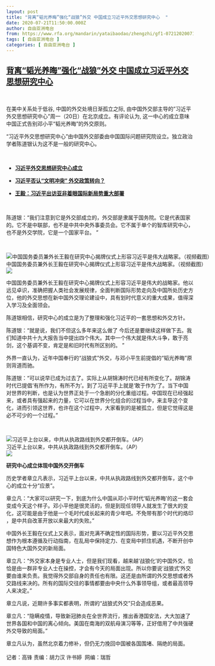 ```yaml
---
layout: post
title: "背离“韬光养晦”强化“战狼”外交 中国成立习近平外交思想研究中心  "
date: 2020-07-21T11:50:00.000Z
author: 自由亚洲电台
from: https://www.rfa.org/mandarin/yataibaodao/zhengzhi/gf1-07212020071317.html
tags: [ 自由亚洲电台 ]
categories: [ 自由亚洲电台 ]
---
```

<!--1595332200000-->
[背离“韬光养晦”强化“战狼”外交 中国成立习近平外交思想研究中心](https://www.rfa.org/mandarin/yataibaodao/zhengzhi/gf1-07212020071317.html)
------

<div>
<p> </p><p>在美中关系处于低谷, 中国的外交处境日渐孤立之际, 由中国外交部主导的”习近平外交思想研究中心”周一（20日）在北京成立。有评论认为, 这一中心的成立意味中国正式告别邓小平“韬光养晦”的外交原则。</p><p>“习近平外交思想研究中心”由中国外交部委由中国国际问题研究院设立。独立政治学者陈道银认为这不是一般的研究中心。</p><p> </p><ul><li><b><a class="external-link" href="http://www.rfa.org/mandarin/Xinwen/1-07202020110951.html">习近平外交思想研究中心成立</a></b></li></ul><ul><li><b><a class="external-link" href="http://www.rfa.org/mandarin/yataibaodao/kejiaowen/ql2-05032019092805.html">习近平否认“文明冲突” 外交政策转向？</a></b></li></ul><ul><li><b><a class="external-link" href="http://www.rfa.org/mandarin/Xinwen/7-07292018172635.html">王毅：习近平出访亚非着眼国际新局势重大部署</a></b></li></ul><p> </p><p>陈道银：“我们注意到它是外交部成立的，外交部是隶属于国务院。它是代表国家的。它不是中联部，也不是中共中央外事委员会。它不属于单个的智库研究中心，也不是外交学院，它是一个国家平台。 ”</p><p> </p><p><div class="image-inline captioned" style="width:844px;"><div style="width:844px;"><img alt="中国国务委员兼外长王毅在研究中心揭牌仪式上形容习近平是伟大战略家。（视频截图）" src="https://www.rfa.org/mandarin/yataibaodao/zhengzhi/gf1-07212020071317.html/738b6bc5-7fd28fd15e73.jpg" title="中国国务委员兼外长王毅在研究中心揭牌仪式上形容习近平是伟大战略家。（视频截图）"/></div><div class="image-caption"><span style="width:844px;">中国国务委员兼外长王毅在研究中心揭牌仪式上形容习近平是伟大战略家。（视频截图）</span><span class="copyright"> </span></div><div id="zoomattribute"><a class="single_image" href="/mandarin/yataibaodao/zhengzhi/gf1-07212020071317.html/738b6bc5-7fd28fd15e73.jpg" title="中国国务委员兼外长王毅在研究中心揭牌仪式上形容习近平是伟大战略家。（视频截图）"><img src="/rfa_resources/graphics/icon-zoom.png"/></a></div></div></p><p>中国国务委员兼外长王毅在研究中心揭牌仪式上形容习近平是伟大的战略家。他以远见卓识，准确把握人类社会发展规律，全面判断国际形势走向及中国所处历史方位，他的外交思想在新中国外交理论建设中，具有划时代意义的重大成果，值得深入学习及全面领会。</p><p>陈道银相信，研究中心的成立是为了整理和强化习近平的一套思想和外交方针。</p><p>陈道银：“就是说，我们不但这么多年来这么做了 今后还是要继续这样做下去。我们知道中共十九大报告当中提出四个伟大。其中一个伟大就是伟大斗争，敢于亮剑，这个基调不变，肯定是和旧时代有所区别的。 ”</p><p>外界一直认为，近年中国奉行的“战狼式”外交，与邓小平生前提倡的“韬光养晦”原则背道而驰。</p><p>陈道银：“可以说早已成为过去了。实际上从胡锦涛时代已经有所变化了。胡锦涛时代已提倡‘有所作为，有所不为’。到了习近平手上就是‘敢于作为‘了。当下中国对世界的判断，也是认为世界正处于一个急剧的分化重组过程。中国现在已经强起来，或者具有强起来的力量，它可以在世界分化组合的过程当中，来主导这个变化，进而引领这世界，也许在这个过程中，大家看到的是被孤立，但是它觉得这是必不可少的一个过程。”</p><p> </p><p><div class="image-inline captioned" style="width:1500px;"><div style="width:1500px;"><img alt="习近平上台以来，中共从执政路线到外交都开倒车。（AP）" src="https://www.rfa.org/mandarin/yataibaodao/zhengzhi/gf1-07212020071317.html/AP_09876543.jpg" title="习近平上台以来，中共从执政路线到外交都开倒车。（AP）"/></div><div class="image-caption"><span style="width:1500px;">习近平上台以来，中共从执政路线到外交都开倒车。（AP）</span><span class="copyright"> </span></div><div id="zoomattribute"><a class="single_image" href="/mandarin/yataibaodao/zhengzhi/gf1-07212020071317.html/AP_09876543.jpg" title="习近平上台以来，中共从执政路线到外交都开倒车。（AP）"><img src="/rfa_resources/graphics/icon-zoom.png"/></a></div></div></p><p><b>研究中心成立体现中国外交开倒车</b></p><p>历史学者章立凡表示，习近平上台以来，中共从执政路线到外交都开倒车，这个中心的成立十分“应景”。</p><p>章立凡：“大家可以研究一下，到底为什么中国从邓小平时代‘韬光养晦’的这一套会变成今天这个样子。邓小平他是很灵活的，但是到现任领导人就发生了很大的变化，这可能是由于他是一个毛时代成长起来的青少年吧。不免带有那个时代的烙印 ，是中共自改革开放以来最大的失败。”</p><p>中国外长王毅在仪式上又表示，面对充满不确定性的国际形势，要以习近平外交思想作为根本遵循及行动指南，在乱局中保持定力、在变局中抓住机遇，不断开创中国特色大国外交的新局面。</p><p>章立凡：“外交家本身是专业人士，但是我们现看，越来越‘战狼化’的中国外交，恰恰是由一群非专业人士在操控，才会有今天的局面出现。所以你要说‘战狼式’外交要由谁来负责。我觉得外交部自身的责任也有限。这还是由所谓的外交思想或者外交路线来决的。所有的国际交往的事情都要由中央什么外事领导组，或者最高领导人来决定。”</p><p>章立凡说，近期许多事实都表明，所谓的“战狼式外交”只会造成恶果。</p><p>章立凡：“隐瞒疫情，导致新冠肺炎在全世界流行，推出香港国安法，大大加速了世界各国和中国的离心倾向。美国在南海的双航母演习等等，正好借用了中共强硬外交导致的局面。”</p><p>章立凡认为，虽然北京着力修补，但仍无力挽回中国被各国围堵、隔绝的局面。<br/><br/>记者：高锋 责编：胡力汉 许书婷  网编：瑞哲</p>
</div>
